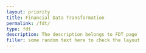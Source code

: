 ```yaml
---
layout: priority
title: Financial Data Transformation
permalink: /fdt/
type: fdt
description: The description belongs to FDT page
filler: some random text here to check the layout
---
```




